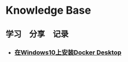 # Knowledge Base
**学习　分享　记录**
----
* ### [在Windows10上安装Docker Desktop](https://github.com/fantaro/KnowledgeBase/wiki/%E3%80%8EDocker%E5%AD%A6%E4%B9%A0%E3%80%8F%E5%9C%A8Windows10%E4%B8%8A%E5%AE%89%E8%A3%85Docker-Desktop)

